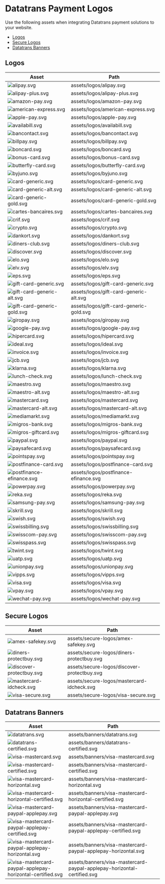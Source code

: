 # Datatrans Payment Logos

Use the following assets when integrating Datatrans payment solutions to your
website.

- [Logos](#logos)
- [Secure Logos](#secure-logos)
- [Datatrans Banners](#datatrans-banners)

## Logos

| Asset | Path |
| ----- | ---- |
| ![alipay.svg](https://raw.githubusercontent.com/datatrans/payment-logos/master/assets/logos/alipay.svg?sanitize=true) | assets/logos/alipay.svg |
| ![alipay-plus.svg](https://raw.githubusercontent.com/datatrans/payment-logos/master/assets/logos/alipay-plus.svg?sanitize=true) | assets/logos/alipay-plus.svg |
| ![amazon-pay.svg](https://raw.githubusercontent.com/datatrans/payment-logos/master/assets/logos/amazon-pay.svg?sanitize=true) | assets/logos/amazon-pay.svg |
| ![american-express.svg](https://raw.githubusercontent.com/datatrans/payment-logos/master/assets/logos/american-express.svg?sanitize=true) | assets/logos/american-express.svg |
| ![apple-pay.svg](https://raw.githubusercontent.com/datatrans/payment-logos/master/assets/logos/apple-pay.svg?sanitize=true) | assets/logos/apple-pay.svg |
| ![availabill.svg](https://raw.githubusercontent.com/datatrans/payment-logos/master/assets/logos/availabill.svg?sanitize=true) | assets/logos/availabill.svg |
| ![bancontact.svg](https://raw.githubusercontent.com/datatrans/payment-logos/master/assets/logos/bancontact.svg?sanitize=true) | assets/logos/bancontact.svg |
| ![billpay.svg](https://raw.githubusercontent.com/datatrans/payment-logos/master/assets/logos/billpay.svg?sanitize=true) | assets/logos/billpay.svg |
| ![boncard.svg](https://raw.githubusercontent.com/datatrans/payment-logos/master/assets/logos/boncard.svg?sanitize=true) | assets/logos/boncard.svg |
| ![bonus-card.svg](https://raw.githubusercontent.com/datatrans/payment-logos/master/assets/logos/bonus-card.svg?sanitize=true) | assets/logos/bonus-card.svg |
| ![butterfly-card.svg](https://raw.githubusercontent.com/datatrans/payment-logos/master/assets/logos/butterfly-card.svg?sanitize=true) | assets/logos/butterfly-card.svg |
| ![byjuno.svg](https://raw.githubusercontent.com/datatrans/payment-logos/master/assets/logos/byjuno.svg?sanitize=true) | assets/logos/byjuno.svg |
| ![card-generic.svg](https://raw.githubusercontent.com/datatrans/payment-logos/master/assets/logos/card-generic.svg?sanitize=true) | assets/logos/card-generic.svg |
| ![card-generic-alt.svg](https://raw.githubusercontent.com/datatrans/payment-logos/master/assets/logos/card-generic-alt.svg?sanitize=true) | assets/logos/card-generic-alt.svg |
| ![card-generic-gold.svg](https://raw.githubusercontent.com/datatrans/payment-logos/master/assets/logos/card-generic-gold.svg?sanitize=true) | assets/logos/card-generic-gold.svg |
| ![cartes-bancaires.svg](https://raw.githubusercontent.com/datatrans/payment-logos/master/assets/logos/cartes-bancaires.svg?sanitize=true) | assets/logos/cartes-bancaires.svg |
| ![crif.svg](https://raw.githubusercontent.com/datatrans/payment-logos/master/assets/logos/crif.svg?sanitize=true) | assets/logos/crif.svg |
| ![crypto.svg](https://raw.githubusercontent.com/datatrans/payment-logos/master/assets/logos/crypto.svg?sanitize=true) | assets/logos/crypto.svg |
| ![dankort.svg](https://raw.githubusercontent.com/datatrans/payment-logos/master/assets/logos/dankort.svg?sanitize=true) | assets/logos/dankort.svg |
| ![diners-club.svg](https://raw.githubusercontent.com/datatrans/payment-logos/master/assets/logos/diners-club.svg?sanitize=true) | assets/logos/diners-club.svg |
| ![discover.svg](https://raw.githubusercontent.com/datatrans/payment-logos/master/assets/logos/discover.svg?sanitize=true) | assets/logos/discover.svg |
| ![elo.svg](https://raw.githubusercontent.com/datatrans/payment-logos/master/assets/logos/elo.svg?sanitize=true) | assets/logos/elo.svg |
| ![elv.svg](https://raw.githubusercontent.com/datatrans/payment-logos/master/assets/logos/elv.svg?sanitize=true) | assets/logos/elv.svg |
| ![eps.svg](https://raw.githubusercontent.com/datatrans/payment-logos/master/assets/logos/eps.svg?sanitize=true) | assets/logos/eps.svg |
| ![gift-card-generic.svg](https://raw.githubusercontent.com/datatrans/payment-logos/master/assets/logos/gift-card-generic.svg?sanitize=true) | assets/logos/gift-card-generic.svg |
| ![gift-card-generic-alt.svg](https://raw.githubusercontent.com/datatrans/payment-logos/master/assets/logos/gift-card-generic-alt.svg?sanitize=true) | assets/logos/gift-card-generic-alt.svg |
| ![gift-card-generic-gold.svg](https://raw.githubusercontent.com/datatrans/payment-logos/master/assets/logos/gift-card-generic-gold.svg?sanitize=true) | assets/logos/gift-card-generic-gold.svg |
| ![giropay.svg](https://raw.githubusercontent.com/datatrans/payment-logos/master/assets/logos/giropay.svg?sanitize=true) | assets/logos/giropay.svg |
| ![google-pay.svg](https://raw.githubusercontent.com/datatrans/payment-logos/master/assets/logos/google-pay.svg?sanitize=true) | assets/logos/google-pay.svg |
| ![hipercard.svg](https://raw.githubusercontent.com/datatrans/payment-logos/master/assets/logos/hipercard.svg?sanitize=true) | assets/logos/hipercard.svg |
| ![ideal.svg](https://raw.githubusercontent.com/datatrans/payment-logos/master/assets/logos/ideal.svg?sanitize=true) | assets/logos/ideal.svg |
| ![invoice.svg](https://raw.githubusercontent.com/datatrans/payment-logos/master/assets/logos/invoice.svg?sanitize=true) | assets/logos/invoice.svg |
| ![jcb.svg](https://raw.githubusercontent.com/datatrans/payment-logos/master/assets/logos/jcb.svg?sanitize=true) | assets/logos/jcb.svg |
| ![klarna.svg](https://raw.githubusercontent.com/datatrans/payment-logos/master/assets/logos/klarna.svg?sanitize=true) | assets/logos/klarna.svg |
| ![lunch-check.svg](https://raw.githubusercontent.com/datatrans/payment-logos/master/assets/logos/lunch-check.svg?sanitize=true) | assets/logos/lunch-check.svg |
| ![maestro.svg](https://raw.githubusercontent.com/datatrans/payment-logos/master/assets/logos/maestro.svg?sanitize=true) | assets/logos/maestro.svg |
| ![maestro-alt.svg](https://raw.githubusercontent.com/datatrans/payment-logos/master/assets/logos/maestro-alt.svg?sanitize=true) | assets/logos/maestro-alt.svg |
| ![mastercard.svg](https://raw.githubusercontent.com/datatrans/payment-logos/master/assets/logos/mastercard.svg?sanitize=true) | assets/logos/mastercard.svg |
| ![mastercard-alt.svg](https://raw.githubusercontent.com/datatrans/payment-logos/master/assets/logos/mastercard-alt.svg?sanitize=true) | assets/logos/mastercard-alt.svg |
| ![mediamarkt.svg](https://raw.githubusercontent.com/datatrans/payment-logos/master/assets/logos/mediamarkt.svg?sanitize=true) | assets/logos/mediamarkt.svg |
| ![migros-bank.svg](https://raw.githubusercontent.com/datatrans/payment-logos/master/assets/logos/migros-bank.svg?sanitize=true) | assets/logos/migros-bank.svg |
| ![migros-giftcard.svg](https://raw.githubusercontent.com/datatrans/payment-logos/master/assets/logos/migros-giftcard.svg?sanitize=true) | assets/logos/migros-giftcard.svg |
| ![paypal.svg](https://raw.githubusercontent.com/datatrans/payment-logos/master/assets/logos/paypal.svg?sanitize=true) | assets/logos/paypal.svg |
| ![paysafecard.svg](https://raw.githubusercontent.com/datatrans/payment-logos/master/assets/logos/paysafecard.svg?sanitize=true) | assets/logos/paysafecard.svg |
| ![pointspay.svg](https://raw.githubusercontent.com/datatrans/payment-logos/master/assets/logos/pointspay.svg?sanitize=true) | assets/logos/pointspay.svg |
| ![postfinance-card.svg](https://raw.githubusercontent.com/datatrans/payment-logos/master/assets/logos/postfinance-card.svg?sanitize=true) | assets/logos/postfinance-card.svg |
| ![postfinance-efinance.svg](https://raw.githubusercontent.com/datatrans/payment-logos/master/assets/logos/postfinance-efinance.svg?sanitize=true) | assets/logos/postfinance-efinance.svg |
| ![powerpay.svg](https://raw.githubusercontent.com/datatrans/payment-logos/master/assets/logos/powerpay.svg?sanitize=true) | assets/logos/powerpay.svg |
| ![reka.svg](https://raw.githubusercontent.com/datatrans/payment-logos/master/assets/logos/reka.svg?sanitize=true) | assets/logos/reka.svg |
| ![samsung-pay.svg](https://raw.githubusercontent.com/datatrans/payment-logos/master/assets/logos/samsung-pay.svg?sanitize=true) | assets/logos/samsung-pay.svg |
| ![skrill.svg](https://raw.githubusercontent.com/datatrans/payment-logos/master/assets/logos/skrill.svg?sanitize=true) | assets/logos/skrill.svg |
| ![swish.svg](https://raw.githubusercontent.com/datatrans/payment-logos/master/assets/logos/swish.svg?sanitize=true) | assets/logos/swish.svg |
| ![swissbilling.svg](https://raw.githubusercontent.com/datatrans/payment-logos/master/assets/logos/swissbilling.svg?sanitize=true) | assets/logos/swissbilling.svg |
| ![swisscom-pay.svg](https://raw.githubusercontent.com/datatrans/payment-logos/master/assets/logos/swisscom-pay.svg?sanitize=true) | assets/logos/swisscom-pay.svg |
| ![swisspass.svg](https://raw.githubusercontent.com/datatrans/payment-logos/master/assets/logos/swisspass.svg?sanitize=true) | assets/logos/swisspass.svg |
| ![twint.svg](https://raw.githubusercontent.com/datatrans/payment-logos/master/assets/logos/twint.svg?sanitize=true) | assets/logos/twint.svg |
| ![uatp.svg](https://raw.githubusercontent.com/datatrans/payment-logos/master/assets/logos/uatp.svg?sanitize=true) | assets/logos/uatp.svg |
| ![unionpay.svg](https://raw.githubusercontent.com/datatrans/payment-logos/master/assets/logos/unionpay.svg?sanitize=true) | assets/logos/unionpay.svg |
| ![vipps.svg](https://raw.githubusercontent.com/datatrans/payment-logos/master/assets/logos/vipps.svg?sanitize=true) | assets/logos/vipps.svg |
| ![visa.svg](https://raw.githubusercontent.com/datatrans/payment-logos/master/assets/logos/visa.svg?sanitize=true) | assets/logos/visa.svg |
| ![vpay.svg](https://raw.githubusercontent.com/datatrans/payment-logos/master/assets/logos/vpay.svg?sanitize=true) | assets/logos/vpay.svg |
| ![wechat-pay.svg](https://raw.githubusercontent.com/datatrans/payment-logos/master/assets/logos/wechat-pay.svg?sanitize=true) | assets/logos/wechat-pay.svg |


## Secure Logos

| Asset | Path |
| ----- | ---- |
| ![amex-safekey.svg](https://raw.githubusercontent.com/datatrans/payment-logos/master/assets/secure-logos/amex-safekey.svg?sanitize=true) | assets/secure-logos/amex-safekey.svg |
| ![diners-protectbuy.svg](https://raw.githubusercontent.com/datatrans/payment-logos/master/assets/secure-logos/diners-protectbuy.svg?sanitize=true) | assets/secure-logos/diners-protectbuy.svg |
| ![discover-protectbuy.svg](https://raw.githubusercontent.com/datatrans/payment-logos/master/assets/secure-logos/discover-protectbuy.svg?sanitize=true) | assets/secure-logos/discover-protectbuy.svg |
| ![mastercard-idcheck.svg](https://raw.githubusercontent.com/datatrans/payment-logos/master/assets/secure-logos/mastercard-idcheck.svg?sanitize=true) | assets/secure-logos/mastercard-idcheck.svg |
| ![visa-secure.svg](https://raw.githubusercontent.com/datatrans/payment-logos/master/assets/secure-logos/visa-secure.svg?sanitize=true) | assets/secure-logos/visa-secure.svg |


## Datatrans Banners

| Asset | Path |
| ----- | ---- |
| ![datatrans.svg](https://raw.githubusercontent.com/datatrans/payment-logos/master/assets/banners/datatrans.svg?sanitize=true) | assets/banners/datatrans.svg |
| ![datatrans-certified.svg](https://raw.githubusercontent.com/datatrans/payment-logos/master/assets/banners/datatrans-certified.svg?sanitize=true) | assets/banners/datatrans-certified.svg |
| ![visa-mastercard.svg](https://raw.githubusercontent.com/datatrans/payment-logos/master/assets/banners/visa-mastercard.svg?sanitize=true) | assets/banners/visa-mastercard.svg |
| ![visa-mastercard-certified.svg](https://raw.githubusercontent.com/datatrans/payment-logos/master/assets/banners/visa-mastercard-certified.svg?sanitize=true) | assets/banners/visa-mastercard-certified.svg |
| ![visa-mastercard-horizontal.svg](https://raw.githubusercontent.com/datatrans/payment-logos/master/assets/banners/visa-mastercard-horizontal.svg?sanitize=true) | assets/banners/visa-mastercard-horizontal.svg |
| ![visa-mastercard-horizontal-certified.svg](https://raw.githubusercontent.com/datatrans/payment-logos/master/assets/banners/visa-mastercard-horizontal-certified.svg?sanitize=true) | assets/banners/visa-mastercard-horizontal-certified.svg |
| ![visa-mastercard-paypal-applepay.svg](https://raw.githubusercontent.com/datatrans/payment-logos/master/assets/banners/visa-mastercard-paypal-applepay.svg?sanitize=true) | assets/banners/visa-mastercard-paypal-applepay.svg |
| ![visa-mastercard-paypal-applepay-certified.svg](https://raw.githubusercontent.com/datatrans/payment-logos/master/assets/banners/visa-mastercard-paypal-applepay-certified.svg?sanitize=true) | assets/banners/visa-mastercard-paypal-applepay-certified.svg |
| ![visa-mastercard-paypal-applepay-horizontal.svg](https://raw.githubusercontent.com/datatrans/payment-logos/master/assets/banners/visa-mastercard-paypal-applepay-horizontal.svg?sanitize=true) | assets/banners/visa-mastercard-paypal-applepay-horizontal.svg |
| ![visa-mastercard-paypal-applepay-horizontal-certified.svg](https://raw.githubusercontent.com/datatrans/payment-logos/master/assets/banners/visa-mastercard-paypal-applepay-horizontal-certified.svg?sanitize=true) | assets/banners/visa-mastercard-paypal-applepay-horizontal-certified.svg |

